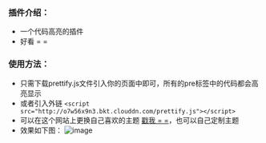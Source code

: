 ### 插件介绍：
* 一个代码高亮的插件
* 好看 = =

### 使用方法：
  
* 只需下载prettify.js文件引入你的页面中即可，所有的pre标签中的代码都会高亮显示
* 或者引入外链 ```<script src="http://o7w56x9n3.bkt.clouddn.com/prettify.js"></script>```
* 可以在这个网站上更换自己喜欢的主题 [戳我 = =](https://jmblog.github.io/color-themes-for-google-code-prettify/)，也可以自己定制主题
* 效果如下图：
![image](https://user-images.githubusercontent.com/9162319/29349197-071d4374-828b-11e7-83b0-fa49b324671f.gif)

